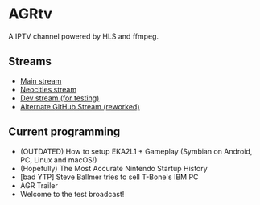 # AGRtv 
A IPTV channel powered by HLS and ffmpeg.

## Streams
- [Main stream](https://agr-hls.damaj.gq/playlist.m3u8)
- [Neocities stream](https://agr-agr.damaj.gq/playlist.m3u8)
- [Dev stream (for testing)](https://agrtv-hls.dev.damaj.gq/playlist.m3u8)
- [Alternate GitHub Stream (reworked)](https://lucas-mother3.github.io/agrtv/playlist.m3u8)

## Current programming
- (OUTDATED) How to setup EKA2L1 + Gameplay (Symbian on Android, PC, Linux and macOS!)
- (Hopefully) The Most Accurate Nintendo Startup History
- [bad YTP] Steve Ballmer tries to sell T-Bone's IBM PC
- AGR Trailer
- Welcome to the test broadcast!
